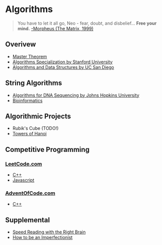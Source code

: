 # Algorithms
> You have to let it all go, Neo - fear, doubt, and disbelief...  **Free your mind.** [-Morpheus (The Matrix, 1999)](https://en.wikipedia.org/wiki/The_Matrix)

## Overivew
* [Master Theorem](https://claytonjwong.github.io/Master-Theorem/)
* [Algorithms Specialization by Stanford University](https://claytonjwong.github.io/Algorithms-Stanford/)
* [Algorithms and Data Structures by UC San Diego](https://claytonjwong.github.io/Algorithms-UCSanDiego/)

## String Algorithms
* [Algorithms for DNA Sequencing by Johns Hopkins University](https://claytonjwong.github.io/Algorithms-DNA-Sequencing/)
* [Bioinformatics](https://github.com/claytonjwong/algo-bioinformatics)

## Algorithmic Projects
* Rubik's Cube (TODO!)
* [Towers of Hanoi](https://claytonjwong.github.io/Towers-Of-Hanoi/)

## Competitive Programming
### [LeetCode.com](https://leetcode.com/claytonjwong/)
* [C++](https://github.com/claytonjwong/leetcode)
* [Javascript](https://github.com/claytonjwong/js-sandbox)

### [AdventOfCode.com](https://www.adventofcode.com/)
* [C++](https://github.com/claytonjwong/advent-of-code)

## Supplemental
* [Speed Reading with the Right Brain](https://claytonjwong.github.io/reading/)
* [How to be an Imperfectionist](https://claytonjwong.github.io/imperfectionist/)
